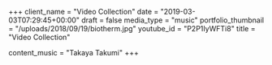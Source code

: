 +++
client_name = "Video Collection"
date = "2019-03-03T07:29:45+00:00"
draft = false
media_type = "music"
portfolio_thumbnail = "/uploads/2018/09/19/biotherm.jpg"
youtube_id = "P2P1IyWFTi8"
title = "Video Collection"

content_music = "Takaya Takumi"
+++
